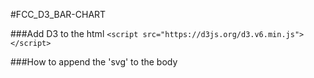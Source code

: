 #FCC_D3_BAR-CHART

###Add D3 to the html
`<script src="https://d3js.org/d3.v6.min.js"></script>`

###How to append the 'svg' to the body
